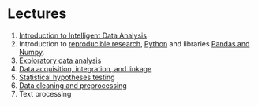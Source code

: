 # Lectures

1. [Introduction to Intelligent Data Analysis](01/01_intro.ipynb)
2. Introduction to [reproducible research](02/1_Reproducible_research.pptx), [Python](02/2_Introduction_to_Python.pptx) and libraries [Pandas and Numpy](02/3_Introduction_to_Pandas_and_Numpy.ipynb).
3. [Exploratory data analysis](03/03_exploratory-analysis.ipynb)
4. [Data acquisition, integration, and linkage](04/)
5. [Statistical hypotheses testing](05/05.ipynb)
6. [Data cleaning and preprocessing](06/06_data-cleaning-and-preprocessing.ipynb)
7. Text processing